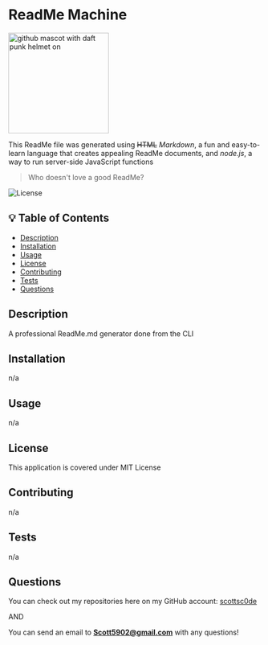 # ReadMe Machine

[//]: # (demonstrating some cool markdown syntax tricks)

<img src="https://octodex.github.com/images/daftpunktocat-thomas.gif" alt="github mascot with daft punk helmet on" width="200"/>

This ReadMe file was generated using ~~HTML~~ _Markdown_, a fun and easy-to-learn language that creates appealing ReadMe documents, and _node.js_, a way to run server-side JavaScript functions
> Who doesn't love a good ReadMe?&nbsp;

![License](https://img.shields.io/badge/License-MIT-yellow.svg)

## 💡 Table of Contents

- [Description](#description-id)
- [Installation](#installation-id)
- [Usage](#usage-id)
- [License](#license-id)
- [Contributing](#contributing-id)
- [Tests](#tests-id)
- [Questions](#questions-id)

## <a id="description-id"></a>Description
A professional ReadMe.md generator done from the CLI
   
## <a id="installation-id"></a>Installation
n/a
    
## <a id="usage-id"></a>Usage
n/a

## <a id="license-id"></a>License
This application is covered under MIT License
    
## <a id="contributing-id"></a>Contributing
n/a
    
## <a id="tests-id"></a>Tests
n/a

## <a id="questions-id"></a>Questions
You can check out my repositories here on my GitHub account: 
<a href="https://github.com/scottsc0de">scottsc0de</a>

AND

You can send an email to **Scott5902@gmail.com** with any questions!